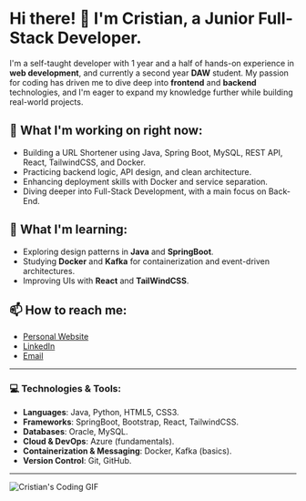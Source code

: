 # Hi there! 👋 I'm Cristian, a Junior Full-Stack Developer.

I'm a self-taught developer with 1 year and a half of hands-on experience in **web development**, and currently a second year **DAW** student. My passion for coding has driven me to dive deep into **frontend** and **backend** technologies, and I'm eager to expand my knowledge further while building real-world projects.

## 🚀 What I'm working on right now:
- Building a URL Shortener using Java, Spring Boot, MySQL, REST API, React, TailwindCSS, and Docker.
- Practicing backend logic, API design, and clean architecture.
- Enhancing deployment skills with Docker and service separation.
- Diving deeper into Full-Stack Development, with a main focus on Back-End.

## 🌱 What I'm learning:
- Exploring design patterns in **Java** and **SpringBoot**.
- Studying **Docker** and **Kafka** for containerization and event-driven architectures.
- Improving UIs with **React** and **TailWindCSS**.

## 📫 How to reach me:
- [Personal Website](https://cristian-morano.vercel.app/)
- [LinkedIn](https://www.linkedin.com/in/cristianmoranorodriguez)
- [Email](mailto:cristian.morano@hotmail.com)

---

### 💻 Technologies & Tools:

- **Languages**: Java, Python, HTML5, CSS3.
- **Frameworks**: SpringBoot, Bootstrap, React, TailwindCSS.
- **Databases**: Oracle, MySQL.
- **Cloud & DevOps**: Azure (fundamentals).
- **Containerization & Messaging**: Docker, Kafka (basics).
- **Version Control**: Git, GitHub.

---

![Cristian's Coding GIF](https://media.tenor.com/K7KPyRmZs2wAAAAM/keyboard-fast-typing.gif)

